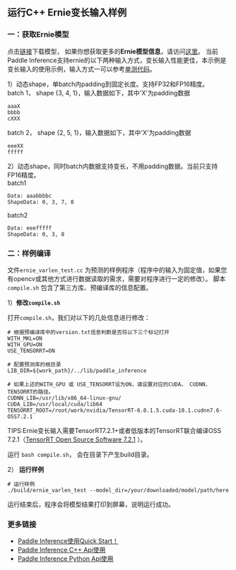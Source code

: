 ## 运行C++ Ernie变长输入样例

### 一：获取Ernie模型

点击[链接](http://paddle-inference-dist.bj.bcebos.com/tensorrt_test/ernie_model_4.tar.gz)下载模型， 如果你想获取更多的**Ernie模型信息**，请访问[这里](https://www.paddlepaddle.org.cn/paddle/ernie)。
当前Paddle Inference支持ernie的以下两种输入方式，变长输入性能更佳，本示例是变长输入的使用示例，输入方式一可以参考[单测代码](https://github.com/PaddlePaddle/Paddle/blob/develop/paddle/fluid/inference/tests/api/trt_dynamic_shape_ernie_test.cc)。 

1）动态shape，单batch内padding到固定长度。支持FP32和FP16精度。   
batch 1， shape {3, 4, 1}，输入数据如下，其中'X'为padding数据
```
aaaX
bbbb
cXXX
```
batch 2， shape {2, 5, 1}，输入数据如下，其中'X'为padding数据
```
eeeXX
fffff
```

2）动态shape，同时batch内数据支持变长，不用padding数据。当前只支持FP16精度。  
batch1
```
Data: aaabbbbc
ShapeData: 0, 3, 7, 8
```
batch2
```
Data: eeefffff
ShapeData: 0, 3, 8
```

### 二：样例编译

文件`ernie_varlen_test.cc` 为预测的样例程序（程序中的输入为固定值，如果您有opencv或其他方式进行数据读取的需求，需要对程序进行一定的修改）。
脚本`compile.sh` 包含了第三方库、预编译库的信息配置。

1）**修改`compile.sh`**

打开`compile.sh`，我们对以下的几处信息进行修改：

```shell
# 根据预编译库中的version.txt信息判断是否将以下三个标记打开
WITH_MKL=ON
WITH_GPU=ON
USE_TENSORRT=ON

# 配置预测库的根目录
LIB_DIR=${work_path}/../lib/paddle_inference

# 如果上述的WITH_GPU 或 USE_TENSORRT设为ON，请设置对应的CUDA， CUDNN， TENSORRT的路径。
CUDNN_LIB=/usr/lib/x86_64-linux-gnu/
CUDA_LIB=/usr/local/cuda/lib64
TENSORRT_ROOT=/root/work/nvidia/TensorRT-6.0.1.5.cuda-10.1.cudnn7.6-OSS7.2.1
```
TIPS:Ernie变长输入需要TensorRT7.2.1+或者低版本的TensorRT联合编译OSS 7.2.1（[TensorRT Open Source Software 7.2.1](https://github.com/NVIDIA/TensorRT/tree/7.2.1) ）。

运行 `bash compile.sh`， 会在目录下产生build目录。

2） **运行样例**

```shell
# 运行样例
./build/ernie_varlen_test --model_dir=/your/downloaded/model/path/here
```

运行结束后，程序会将模型结果打印到屏幕，说明运行成功。


### 更多链接
- [Paddle Inference使用Quick Start！](https://paddle-inference.readthedocs.io/en/latest/introduction/quick_start.html)
- [Paddle Inference C++ Api使用](https://paddle-inference.readthedocs.io/en/latest/api_reference/cxx_api_index.html)
- [Paddle Inference Python Api使用](https://paddle-inference.readthedocs.io/en/latest/api_reference/python_api_index.html)
